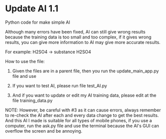 # Update AI 1.1
Python code for make simple AI

Although many errors have been fixed, AI can still give wrong results because the training data is too small and too complex, if it gives wrong results, you can give more information to AI may give more accurate results.

For example: H2SO4 → substance H2SO4

How to use the file:
 1. Given the files are in a parent file, then you run the update_main_app.py file and use

 2. If you want to test AI, please run file test_AI.py

 3. And if you want to update or edit my AI training data, please edit at the file training_data.py

NOTE: However, be careful with #3 as it can cause errors, always remember to re-check the AI ​​after each and every data change to get the best results.  And this AI I made is suitable for all types of mobile phones, if you use a computer, run the ask.py file and use the terminal because the AI's GUI can overflow the screen and be annoying.
